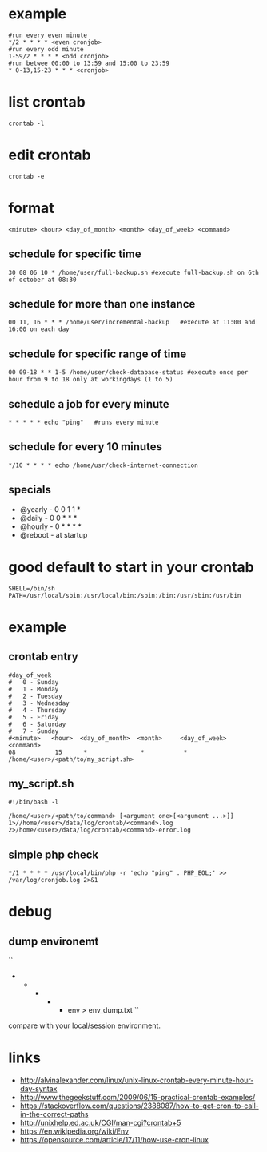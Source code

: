 # example

```
#run every even minute
*/2 * * * * <even cronjob>
#run every odd minute
1-59/2 * * * * <odd cronjob>
#run betwee 00:00 to 13:59 and 15:00 to 23:59
* 0-13,15-23 * * * <cronjob>
```

# list crontab

```
crontab -l
```

# edit crontab

```
crontab -e
```

# format

```
<minute> <hour> <day_of_month> <month> <day_of_week> <command>
```

## schedule for specific time

```
30 08 06 10 * /home/user/full-backup.sh #execute full-backup.sh on 6th of october at 08:30
```

## schedule for more than one instance

```
00 11, 16 * * * /home/user/incremental-backup   #execute at 11:00 and 16:00 on each day
```

## schedule for specific range of time

```
00 09-18 * * 1-5 /home/user/check-database-status #execute once per hour from 9 to 18 only at workingdays (1 to 5)
```

## schedule a job for every minute

```
* * * * * echo "ping"   #runs every minute
```

## schedule for every 10 minutes

```
*/10 * * * * echo /home/usr/check-internet-connection
```

## specials

* @yearly - 0 0 1 1 *
* @daily - 0 0 * * * 
* @hourly - 0 * * * *
* @reboot - at startup

# good default to start in your crontab

```
SHELL=/bin/sh
PATH=/usr/local/sbin:/usr/local/bin:/sbin:/bin:/usr/sbin:/usr/bin
```

# example

## crontab entry

```
#day_of_week
#   0 - Sunday
#   1 - Monday
#   2 - Tuesday
#   3 - Wednesday
#   4 - Thursday
#   5 - Friday
#   6 - Saturday
#   7 - Sunday
#<minute>   <hour>  <day_of_month>  <month>     <day_of_week>   <command>
08           15      *               *           *               /home/<user>/<path/to/my_script.sh>
```

## my_script.sh

```
#!/bin/bash -l

/home/<user>/<path/to/command> [<argument one>[<argument ...>]] 1>//home/<user>/data/log/crontab/<command>.log 2>/home/<user>/data/log/crontab/<command>-error.log
```

## simple php check

```
*/1 * * * * /usr/local/bin/php -r 'echo "ping" . PHP_EOL;' >> /var/log/cronjob.log 2>&1
```

# debug

## dump environemt

``
* * * * * env > env_dump.txt
``

compare with your local/session environment.

# links

* http://alvinalexander.com/linux/unix-linux-crontab-every-minute-hour-day-syntax
* http://www.thegeekstuff.com/2009/06/15-practical-crontab-examples/
* https://stackoverflow.com/questions/2388087/how-to-get-cron-to-call-in-the-correct-paths
* http://unixhelp.ed.ac.uk/CGI/man-cgi?crontab+5
* https://en.wikipedia.org/wiki/Env
* https://opensource.com/article/17/11/how-use-cron-linux
